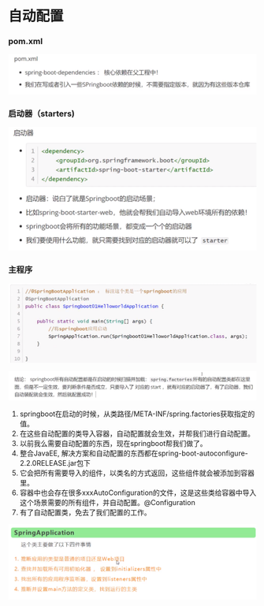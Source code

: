 # 自动配置

### pom.xml

![](../.gitbook/assets/image%20%28150%29.png)

### 启动器（starters\)

![](../.gitbook/assets/image%20%28138%29.png)

### 主程序

![](../.gitbook/assets/image%20%28143%29.png)

![](../.gitbook/assets/image%20%28146%29.png)

1. springboot在启动的时候，从类路径/META-INF/spring.factories获取指定的值。
2. 在这些自动配置的类导入容器，自动配置就会生效，并帮我们进行自动配置。
3. 以前我么需要自动配置的东西，现在springboot帮我们做了。
4. 整合JavaEE, 解决方案和自动配置的东西都在spring-boot-autoconfigure-2.2.0RELEASE.jar包下
5. 它会把所有需要导入的组件，以类名的方式返回，这些组件就会被添加到容器里。
6. 容器中也会存在很多xxxAutoConfiguration的文件，这是这些类给容器中导入这个场景需要的所有组件，并自动配置。@Configuration
7. 有了自动配置类，免去了我们配置的工作。

![](../.gitbook/assets/image%20%28128%29.png)

